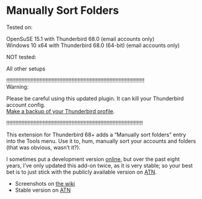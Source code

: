 Manually Sort Folders
=====================

Tested on:  

OpenSuSE 15.1 with Thunderbird 68.0 (email accounts only)  
Windows 10 x64 with Thunderbird 68.0 (64-bit) (email accounts only)  

NOT tested:  

All other setups  

!!!!!!!!!!!!!!!!!!!!!!!!!!!!!!!!!!!!!!!!!!!!!!!!!!!!!!!!!!!!!!!!!!!!!!!!!!!!!!!!!!!!!!!!!!!  
Warning:  

Please be careful using this updated plugin. It can kill your Thunderbird account config.  
[Make a backup of your Thunderbird profile](https://support.mozilla.org/en-US/kb/profiles-where-thunderbird-stores-user-data#w_backing-up-a-profile).

!!!!!!!!!!!!!!!!!!!!!!!!!!!!!!!!!!!!!!!!!!!!!!!!!!!!!!!!!!!!!!!!!!!!!!!!!!!!!!!!!!!!!!!!!!  


This extension for Thunderbird 68+ adds a “Manually sort folders” entry into
the Tools menu. Use it to, hum, manually sort your accounts and folders (that was obvious,
wasn’t it?).

I sometimes put a development version
[online](https://jonathan.protzenko.fr/manually-sort-folders/), but over the
past eight years, I’ve only updated this add-on twice, as it is very stable; so your
best bet is to just stick with the publicly available version on 
[ATN](https://addons.thunderbird.net/addon/manually-sort-folders/).

* Screenshots on [the wiki](https://github.com/protz/Manually-Sort-Folders/wiki)
* Stable version on [ATN](https://addons.thunderbird.net/addon/manually-sort-folders/)
